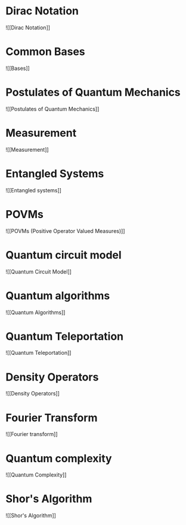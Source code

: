 # Dirac Notation
![[Dirac Notation]]

# Common Bases
![[Bases]]
# Postulates of Quantum Mechanics
![[Postulates of Quantum Mechanics]]
# Measurement
![[Measurement]]
# Entangled Systems
![[Entangled systems]]

# POVMs
![[POVMs (Positive Operator Valued Measures)]]
# Quantum circuit model
![[Quantum Circuit Model]]
# Quantum algorithms
![[Quantum Algorithms]]

# Quantum Teleportation
![[Quantum Teleportation]]
# Density Operators
![[Density Operators]]
# Fourier Transform
![[Fourier transform]]
# Quantum complexity
![[Quantum Complexity]]
# Shor's Algorithm
![[Shor's Algorithm]]


